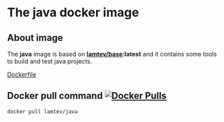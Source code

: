 # The java docker image

## About image

The __java__ image is based on [__lamtev/base__](https://hub.docker.com/r/lamtev/base/)__:latest__ and it contains some tools to build and test java projects.

[Dockerfile](https://github.com/lamtev/build-tools-dockers/blob/master/java/Dockerfile)

## Docker pull command [![Docker Pulls](https://img.shields.io/docker/pulls/lamtev/java.svg?style=flat-square)](https://hub.docker.com/r/lamtev/java/)

`docker pull lamtev/java`
